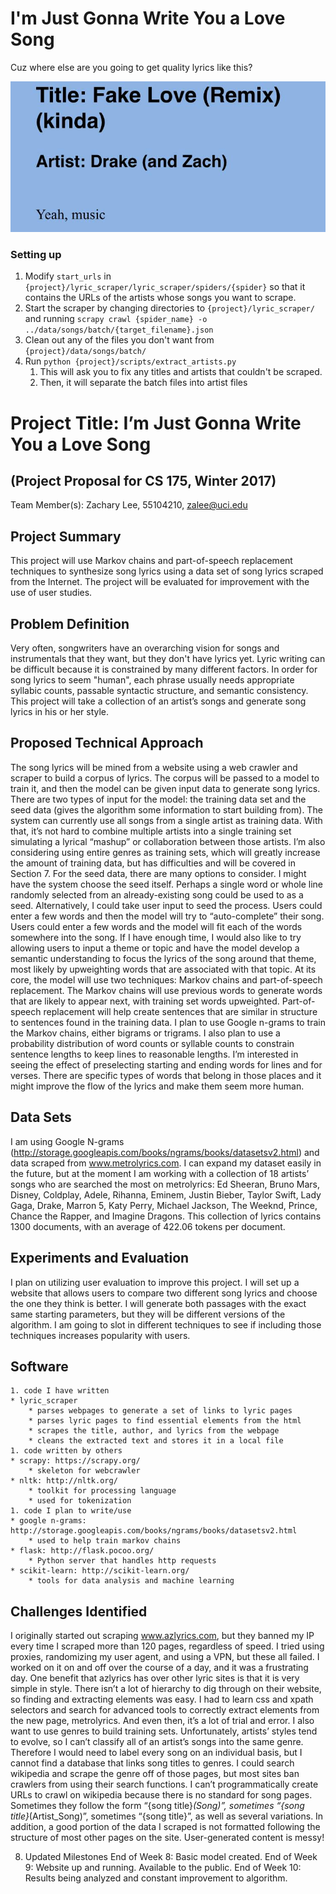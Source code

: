 # I'm Just Gonna Write You a Love Song

Cuz where else are you going to get quality lyrics like this?

![Drake lyrcs](drake.jpg)


### Setting up
1. Modify `start_urls` in  `{project}/lyric_scraper/lyric_scraper/spiders/{spider}` so that it contains the URLs of the artists whose songs you want to scrape.
1. Start the scraper by changing directories to `{project}/lyric_scraper/` and running `scrapy crawl {spider_name} -o ../data/songs/batch/{target_filename}.json`
1. Clean out any of the files you don't want from `{project}/data/songs/batch/`
1. Run `python {project}/scripts/extract_artists.py`
	1. This will ask you to fix any titles and artists that couldn't be scraped.
	1. Then, it will separate the batch files into artist files


# Project Title: I’m Just Gonna Write You a Love Song
## (Project Proposal for CS 175, Winter 2017)
Team Member(s): Zachary Lee, 55104210, zalee@uci.edu
## Project Summary  
This project will use Markov chains and part-of-speech replacement techniques to synthesize song lyrics using a data set of song lyrics scraped from the Internet. The project will be evaluated for improvement with the use of user studies.

## Problem Definition
Very often, songwriters have an overarching vision for songs and instrumentals that they want, but they don't have lyrics yet. Lyric writing can be difficult because it is constrained by many different factors. In order for song lyrics to seem "human", each phrase usually needs appropriate syllabic counts, passable syntactic structure, and semantic consistency. This project will take a collection of an artist’s songs and generate song lyrics in his or her style.

## Proposed Technical Approach
The song lyrics will be mined from a website using a web crawler and scraper to build a corpus of lyrics. The corpus will be passed to a model to train it, and then the model can be given input data to generate song lyrics.
There are two types of input for the model: the training data set and the seed data (gives the algorithm some information to start building from). 
The system can currently use all songs from a single artist as training data. With that, it’s not hard to combine multiple artists into a single training set simulating a lyrical “mashup” or collaboration between those artists. I’m also considering using entire genres as training sets, which will greatly increase the amount of training data, but has difficulties and will be covered in Section 7.
For the seed data, there are many options to consider. I might have the system choose the seed itself. Perhaps a single word or whole line randomly selected from an already-existing song could be used to as a seed. Alternatively, I could take user input to seed the process. Users could enter a few words and then the model will try to “auto-complete” their song. Users could enter a few words and the model will fit each of the words somewhere into the song. If I have enough time, I would also like to try allowing users to input a theme or topic and have the model develop a semantic understanding to focus the lyrics of the song around that theme, most likely by upweighting words that are associated with that topic.
At its core, the model will use two techniques: Markov chains and part-of-speech replacement. The Markov chains will use previous words to generate words that are likely to appear next, with training set words upweighted. Part-of-speech replacement will help create sentences that are similar in structure to sentences found in the training data. I plan to use Google n-grams to train the Markov chains, either bigrams or trigrams. I also plan to use a probability distribution of word counts or syllable counts to constrain sentence lengths to keep lines to reasonable lengths. I’m interested in seeing the effect of preselecting starting and ending words for lines and for verses. There are specific types of words that belong in those places and it might improve the flow of the lyrics and make them seem more human.

## Data Sets
I am using Google N-grams (http://storage.googleapis.com/books/ngrams/books/datasetsv2.html) and data scraped from www.metrolyrics.com. I can expand my dataset easily in the future, but at the moment I am working with a collection of 18 artists’ songs who are searched the most on metrolyrics: Ed Sheeran, Bruno Mars, Disney, Coldplay, Adele, Rihanna, Eminem, Justin Bieber, Taylor Swift, Lady Gaga, Drake, Marron 5, Katy Perry, Michael Jackson, The Weeknd, Prince, Chance the Rapper, and Imagine Dragons. This collection of lyrics contains 1300 documents, with an average of 422.06 tokens per document.

## Experiments and Evaluation
I plan on utilizing user evaluation to improve this project. I will set up a website that allows users to compare two different song lyrics and choose the one they think is better. I will generate both passages with the exact same starting parameters, but they will be different versions of the algorithm. I am going to slot in different techniques to see if including those techniques increases popularity with users.

## Software
	1. code I have written
	* lyric_scraper
		* parses webpages to generate a set of links to lyric pages
		* parses lyric pages to find essential elements from the html
		* scrapes the title, author, and lyrics from the webpage
		* cleans the extracted text and stores it in a local file
	1. code written by others
	* scrapy: https://scrapy.org/ 
		* skeleton for webcrawler
	* nltk: http://nltk.org/
		* toolkit for processing language
		* used for tokenization
	1. code I plan to write/use
	* google n-grams: http://storage.googleapis.com/books/ngrams/books/datasetsv2.html
		* used to help train markov chains
	* flask: http://flask.pocoo.org/
		* Python server that handles http requests
	* scikit-learn: http://scikit-learn.org/
		* tools for data analysis and machine learning

## Challenges Identified
I originally started out scraping www.azlyrics.com, but they banned my IP every time I scraped more than 120 pages, regardless of speed. I tried using proxies, randomizing my user agent, and using a VPN, but these all failed. I worked on it on and off over the course of a day, and it was a frustrating day.
One benefit that azlyrics has over other lyric sites is that it is very simple in style. There isn’t a lot of hierarchy to dig through on their website, so finding and extracting elements was easy. I had to learn css and xpath selectors and search for advanced tools to correctly extract elements from the new page, metrolyrics. And even then, it’s a lot of trial and error.
I also want to use genres to build training sets. Unfortunately, artists’ styles tend to evolve, so I can’t classify all of an artist’s songs into the same genre. Therefore I would need to label every song on an individual basis, but I cannot find a database that links song titles to genres. I could search wikipedia and scrape the genre off of those pages, but most sites ban crawlers from using their search functions. I can’t programmatically create URLs to crawl on wikipedia because there is no standard for song pages. Sometimes they follow the form “{song title}_(Song)”, sometimes “{song title}_(Artist_Song)”, sometimes “{song title}”, as well as several variations. In addition, a good portion of the data I scraped is not formatted following the structure of most other pages on the site. User-generated content is messy!

8. Updated Milestones
End of Week 8: Basic model created.
End of Week 9: Website up and running. Available to the public.
End of Week 10: Results being analyzed and constant improvement to algorithm.
